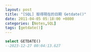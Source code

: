 ```yaml
---
layout: post
title: "[SQL] 取得現在的日期 Getdate()"
date: 2011-04-05 05:18:00 +0800
categories: [Notes,SQL]
tags: [getdate()]
---
```



```sql
select GETDATE()
--2023-12-27 00:04:13.627
```
